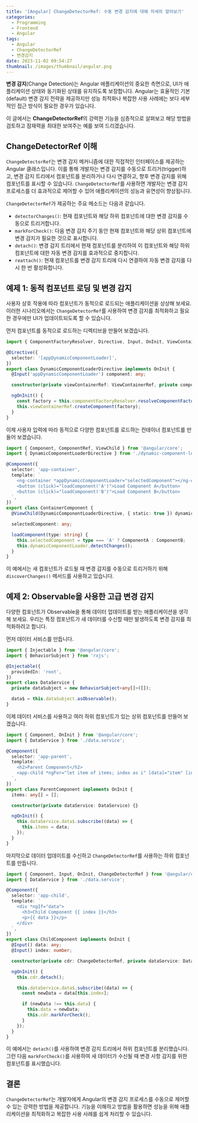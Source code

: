 ```yaml
---
title: '[Angular] ChangeDetectorRef: 수동 변경 감지에 대해 자세히 알아보기'
categories:
  - Programming
  - Frontend
  - Angular
tags:
  - Angular
  - ChangeDetectorRef
  - 변경감지
date: 2023-11-02 09:54:27
thumbnail: /images/thumbnail/angular.png
---
```


**변경 감지**(Change Detection)는 Angular 애플리케이션의 중요한 측면으로, UI가 애플리케이션 상태와 동기화된 상태를 유지하도록 보장합니다. Angular는 효율적인 기본(default) 변경 감지 전략을 제공하지만 성능 최적화나 복잡한 사용 사례에는 보다 세부적인 접근 방식이 필요한 경우가 있습니다.

이 글에서는 **ChangeDetectorRef**의 강력한 기능을 심층적으로 살펴보고 해당 방법을 검토하고 잠재력을 최대한 보여주는 예를 보여 드리겠습니다.

## ChangeDetectorRef 이해

`ChangeDetectorRef`는 변경 감지 메커니즘에 대한 직접적인 인터페이스를 제공하는 Angular 클래스입니다. 이를 통해 개발자는 변경 감지를 수동으로 트리거(trigger)하고, 변경 감지 트리에서 컴포넌트를 분리하거나 다시 연결하고, 향후 변경 감지를 위해 컴포넌트를 표시할 수 있습니다. `ChangeDetectorRef`를 사용하면 개발자는 변경 감지 프로세스를 더 효과적으로 제어할 수 있어 애플리케이션의 성능과 유연성이 향상됩니다.

`ChangeDetectorRef`가 제공하는 주요 메소드는 다음과 같습니다.

- `detectorChanges()`: 현재 컴포넌트와 해당 하위 컴포넌트에 대한 변경 감지를 수동으로 트리거합니다.
- `markForCheck()`: 다음 변경 감지 주기 동안 현재 컴포넌트와 해당 상위 컴포넌트에 변경 감지가 필요한 것으로 표시합니다.
- `detach()`: 변경 감지 트리에서 현재 컴포넌트를 분리하여 이 컴포넌트와 해당 하위 컴포넌트에 대한 자동 변경 감지를 효과적으로 중지합니다.
- `reattach()`: 현재 컴포넌트를 변경 감지 트리에 다시 연결하여 자동 변경 감지를 다시 한 번 활성화합니다.

## 예제 1: 동적 컴포넌트 로딩 및 변경 감지

사용자 상호 작용에 따라 컴포넌트가 동적으로 로드되는 애플리케이션을 상상해 보세요. 이러한 시나리오에서는 `ChangeDetectorRef`를 사용하여 변경 감지를 최적화하고 필요한 경우에만 UI가 업데이트되도록 할 수 있습니다.

먼저 컴포넌트를 동적으로 로드하는 디렉티브을 만들어 보겠습니다.

```ts
import { ComponentFactoryResolver, Directive, Input, OnInit, ViewContainerRef } from '@angular/core';

@Directive({
  selector: '[appDynamicComponentLoader]',
})
export class DynamicComponentLoaderDirective implements OnInit {
  @Input('appDynamicComponentLoader') component: any;

  constructor(private viewContainerRef: ViewContainerRef, private componentFactoryResolver: ComponentFactoryResolver) {}

  ngOnInit() {
    const factory = this.componentFactoryResolver.resolveComponentFactory(this.component);
    this.viewContainerRef.createComponent(factory);
  }
}
```

이제 사용자 입력에 따라 동적으로 다양한 컴포넌트를 로드하는 컨테이너 컴포넌트를 만들어 보겠습니다.

```ts
import { Component, ComponentRef, ViewChild } from '@angular/core';
import { DynamicComponentLoaderDirective } from './dynamic-component-loader.directive';

@Component({
  selector: 'app-container',
  template: `
    <ng-container *appDynamicComponentLoader="selectedComponent"></ng-container>
    <button (click)="loadComponent('A')">Load Component A</button>
    <button (click)="loadComponent('B')">Load Component B</button>
  `,
})
export class ContainerComponent {
  @ViewChild(DynamicComponentLoaderDirective, { static: true }) dynamicComponentLoader: DynamicComponentLoaderDirective;

  selectedComponent: any;

  loadComponent(type: string) {
    this.selectedComponent = type === 'A' ? ComponentA : ComponentB;
    this.dynamicComponentLoader.detectChanges();
  }
}
```

이 예에서는 새 컴포넌트가 로드될 때 변경 감지를 수동으로 트리거하기 위해 `discoverChanges()` 메서드를 사용하고 있습니다.

## 예제 2: Observable을 사용한 고급 변경 감지

다양한 컴포넌트가 Observable을 통해 데이터 업데이트를 받는 애플리케이션을 생각해 보세요. 우리는 특정 컴포넌트가 새 데이터를 수신할 때만 발생하도록 변경 감지를 최적화하려고 합니다.

먼저 데이터 서비스를 만듭니다.

```ts
import { Injectable } from '@angular/core';
import { BehaviorSubject } from 'rxjs';

@Injectable({
  providedIn: 'root',
})
export class DataService {
  private dataSubject = new BehaviorSubject<any[]>([]);

  data$ = this.dataSubject.asObservable();
}
```

이제 데이터 서비스를 사용하고 여러 하위 컴포넌트가 있는 상위 컴포넌트를 만들어 보겠습니다.

```ts
import { Component, OnInit } from '@angular/core';
import { DataService } from './data.service';

@Component({
  selector: 'app-parent',
  template: `
    <h2>Parent Component</h2>
    <app-child *ngFor="let item of items; index as i" [data]="item" [index]="i"></app-child>
  `,
})
export class ParentComponent implements OnInit {
  items: any[] = [];

  constructor(private dataService: DataService) {}

  ngOnInit() {
    this.dataService.data$.subscribe((data) => {
      this.items = data;
    });
  }
}
```

마지막으로 데이터 업데이트를 수신하고 `ChangeDetectorRef`를 사용하는 하위 컴포넌트를 만듭니다.

```ts
import { Component, Input, OnInit, ChangeDetectorRef } from '@angular/core';
import { DataService } from './data.service';

@Component({
  selector: 'app-child',
  template: `
    <div *ngIf="data">
      <h3>Child Component {{ index }}</h3>
      <p>{{ data }}</p>
    </div>
  `,
})
export class ChildComponent implements OnInit {
  @Input() data: any;
  @Input() index: number;

  constructor(private cdr: ChangeDetectorRef, private dataService: DataService) {}

  ngOnInit() {
    this.cdr.detach();

    this.dataService.data$.subscribe((data) => {
      const newData = data[this.index];

      if (newData !== this.data) {
        this.data = newData;
        this.cdr.markForCheck();
      }
    });
  }
}
```

이 예에서는 `detach()`를 사용하여 변경 감지 트리에서 하위 컴포넌트를 분리했습니다. 그런 다음 `markForCheck()`를 사용하여 새 데이터가 수신될 때 변경 사항 감지를 위한 컴포넌트를 표시했습니다.

## 결론

`ChangeDetectorRef`는 개발자에게 Angular의 변경 감지 프로세스를 수동으로 제어할 수 있는 강력한 방법을 제공합니다. 기능을 이해하고 방법을 활용하면 성능을 위해 애플리케이션을 최적화하고 복잡한 사용 사례를 쉽게 처리할 수 있습니다.
